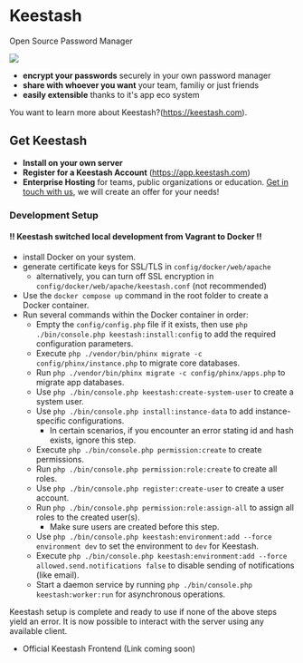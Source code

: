 # Keestash
Open Source Password Manager

![](https://keestash.com/wp-content/uploads/2019/10/keestash_logo_inverted.png)

* **encrypt your passwords** securely in your own password manager
* **share with whoever you want** your team, familiy or just friends
* **easily extensible** thanks to it's app eco system

You want to learn more about Keestash?(https://keestash.com).

## Get Keestash

* **Install on your own server**
* **Register for a Keestash Account** (https://app.keestash.com)
* **Enterprise Hosting** for teams, public organizations or education. [Get in touch with us](https://ucar-solutions.de), we will create an offer for your needs!

 ### Development Setup
 
 #### !! Keestash switched local development from Vagrant to Docker !!

* install Docker on your system.
* generate certificate keys for SSL/TLS in `config/docker/web/apache`
  * alternatively, you can turn off SSL encryption in `config/docker/web/apache/keestash.conf` (not recommended)
* Use the `docker compose up` command in the root folder to create a Docker container.
* Run several commands within the Docker container in order:
  * Empty the `config/config.php` file if it exists, then use `php ./bin/console.php keestash:install:config` to add the required configuration parameters. 
  * Execute `php ./vendor/bin/phinx migrate -c config/phinx/instance.php` to migrate core databases.
  * Run `php ./vendor/bin/phinx migrate -c config/phinx/apps.php` to migrate app databases.
  * Use `php ./bin/console.php keestash:create-system-user` to create a system user.
  * Use `php ./bin/console.php install:instance-data` to add instance-specific configurations.
    * In certain scenarios, if you encounter an error stating id and hash exists, ignore this step.
  * Execute `php ./bin/console.php permission:create` to create permissions.
  * Run `php ./bin/console.php permission:role:create` to create all roles.
  * Use `php ./bin/console.php register:create-user` to create a user account.
  * Run `php ./bin/console.php permission:role:assign-all` to assign all roles to the created user(s).
    * Make sure users are created before this step.
  * Use `php ./bin/console.php keestash:environment:add --force environment dev` to set the environment to `dev` for Keestash.
  * Execute `php ./bin/console.php keestash:environment:add --force allowed.send.notifications false` to disable sending of notifications (like email).
  * Start a daemon service by running `php ./bin/console.php keestash:worker:run` for asynchronous operations.

Keestash setup is complete and ready to use if none of the above steps yield an error. It is now possible to interact with the server using any available client.

 * Official Keestash Frontend (Link coming soon)